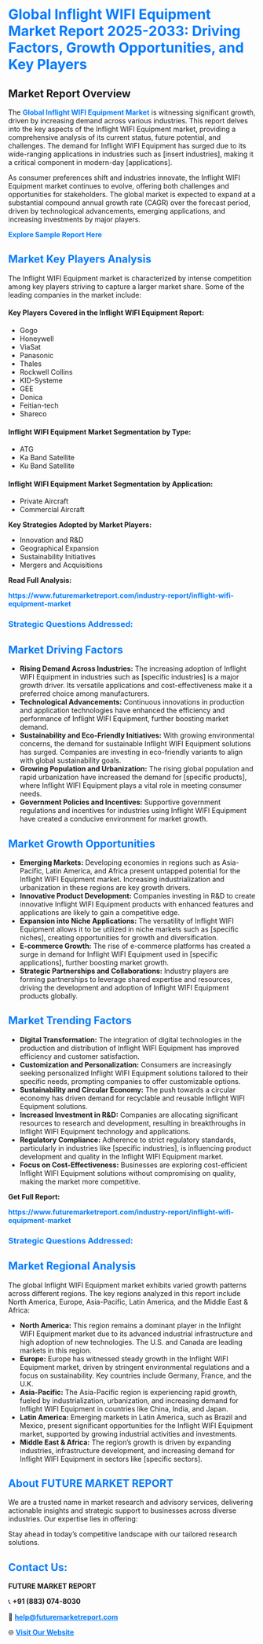 <h1 style="color: #007BFF;">Global Inflight WIFI Equipment Market Report 2025-2033: Driving Factors, Growth Opportunities, and Key Players</h1>

<section id="overview">
<h2>Market Report Overview</h2>
<p>The <a href="https://www.futuremarketreport.com/industry-report/inflight-wifi-equipment-market" style="color: #007BFF; text-decoration: none;"><strong>Global Inflight WIFI Equipment Market</strong></a> is witnessing significant growth, driven by increasing demand across various industries. This report delves into the key aspects of the Inflight WIFI Equipment market, providing a comprehensive analysis of its current status, future potential, and challenges. The demand for Inflight WIFI Equipment has surged due to its wide-ranging applications in industries such as [insert industries], making it a critical component in modern-day [applications].</p>
<p>As consumer preferences shift and industries innovate, the Inflight WIFI Equipment market continues to evolve, offering both challenges and opportunities for stakeholders. The global market is expected to expand at a substantial compound annual growth rate (CAGR) over the forecast period, driven by technological advancements, emerging applications, and increasing investments by major players.</p>
</section>

<section id="overview">
<p><a href="https://www.futuremarketreport.com/request-sample/reportId=98332" style="color: #007BFF; text-decoration: none;"><strong>Explore Sample Report Here</strong></a></p>
</section>

<section id="key-players">
<h2 style="color: #007BFF;">Market Key Players Analysis</h2>
<p>The Inflight WIFI Equipment market is characterized by intense competition among key players striving to capture a larger market share. Some of the leading companies in the market include:</p>
<h4>Key Players Covered in the Inflight WIFI Equipment Report:</h4>
<ul><li>Gogo</li><li>Honeywell</li><li>ViaSat</li><li>Panasonic</li><li>Thales</li><li>Rockwell Collins</li><li>KID-Systeme</li><li>GEE</li><li>Donica</li><li>Feitian-tech</li><li>Shareco</li></ul>
<h4>Inflight WIFI Equipment Market Segmentation by Type:</h4>
<ul><li>ATG</li><li>Ka Band Satellite</li><li>Ku Band Satellite</li></ul>

<h4>Inflight WIFI Equipment Market Segmentation by Application:</h4>
<ul><li>Private Aircraft</li><li>Commercial Aircraft</li></ul>
<p><strong>Key Strategies Adopted by Market Players:</strong></p>
<ul>
<li>Innovation and R&D</li>
<li>Geographical Expansion</li>
<li>Sustainability Initiatives</li>
<li>Mergers and Acquisitions</li>
</ul>
</section>

<section>
<p><strong>Read Full Analysis: </strong></p><a href="https://www.futuremarketreport.com/industry-report/inflight-wifi-equipment-market" style="color: #007BFF; text-decoration: none;"><strong>https://www.futuremarketreport.com/industry-report/inflight-wifi-equipment-market</strong></a>
<h3 style="color: #007BFF;">Strategic Questions Addressed:</h3>
</section>

<section id="driving-factors">
<h2 style="color: #007BFF;">Market Driving Factors</h2>
<ul>
<li><strong>Rising Demand Across Industries:</strong> The increasing adoption of Inflight WIFI Equipment in industries such as [specific industries] is a major growth driver. Its versatile applications and cost-effectiveness make it a preferred choice among manufacturers.</li>
<li><strong>Technological Advancements:</strong> Continuous innovations in production and application technologies have enhanced the efficiency and performance of Inflight WIFI Equipment, further boosting market demand.</li>
<li><strong>Sustainability and Eco-Friendly Initiatives:</strong> With growing environmental concerns, the demand for sustainable Inflight WIFI Equipment solutions has surged. Companies are investing in eco-friendly variants to align with global sustainability goals.</li>
<li><strong>Growing Population and Urbanization:</strong> The rising global population and rapid urbanization have increased the demand for [specific products], where Inflight WIFI Equipment plays a vital role in meeting consumer needs.</li>
<li><strong>Government Policies and Incentives:</strong> Supportive government regulations and incentives for industries using Inflight WIFI Equipment have created a conducive environment for market growth.</li>
</ul>
</section>

<section id="growth-opportunities">
<h2 style="color: #007BFF;">Market Growth Opportunities</h2>
<ul>
<li><strong>Emerging Markets:</strong> Developing economies in regions such as Asia-Pacific, Latin America, and Africa present untapped potential for the Inflight WIFI Equipment market. Increasing industrialization and urbanization in these regions are key growth drivers.</li>
<li><strong>Innovative Product Development:</strong> Companies investing in R&D to create innovative Inflight WIFI Equipment products with enhanced features and applications are likely to gain a competitive edge.</li>
<li><strong>Expansion into Niche Applications:</strong> The versatility of Inflight WIFI Equipment allows it to be utilized in niche markets such as [specific niches], creating opportunities for growth and diversification.</li>
<li><strong>E-commerce Growth:</strong> The rise of e-commerce platforms has created a surge in demand for Inflight WIFI Equipment used in [specific applications], further boosting market growth.</li>
<li><strong>Strategic Partnerships and Collaborations:</strong> Industry players are forming partnerships to leverage shared expertise and resources, driving the development and adoption of Inflight WIFI Equipment products globally.</li>
</ul>
</section>

<section id="trending-factors">
<h2 style="color: #007BFF;">Market Trending Factors</h2>
<ul>
<li><strong>Digital Transformation:</strong> The integration of digital technologies in the production and distribution of Inflight WIFI Equipment has improved efficiency and customer satisfaction.</li>
<li><strong>Customization and Personalization:</strong> Consumers are increasingly seeking personalized Inflight WIFI Equipment solutions tailored to their specific needs, prompting companies to offer customizable options.</li>
<li><strong>Sustainability and Circular Economy:</strong> The push towards a circular economy has driven demand for recyclable and reusable Inflight WIFI Equipment solutions.</li>
<li><strong>Increased Investment in R&D:</strong> Companies are allocating significant resources to research and development, resulting in breakthroughs in Inflight WIFI Equipment technology and applications.</li>
<li><strong>Regulatory Compliance:</strong> Adherence to strict regulatory standards, particularly in industries like [specific industries], is influencing product development and quality in the Inflight WIFI Equipment market.</li>
<li><strong>Focus on Cost-Effectiveness:</strong> Businesses are exploring cost-efficient Inflight WIFI Equipment solutions without compromising on quality, making the market more competitive.</li>
</ul>
</section>

<section>
<p><strong>Get Full Report: </strong></p><a href="https://www.futuremarketreport.com/industry-report/inflight-wifi-equipment-market" style="color: #007BFF; text-decoration: none;"><strong>https://www.futuremarketreport.com/industry-report/inflight-wifi-equipment-market</strong></a>
<h3 style="color: #007BFF;">Strategic Questions Addressed:</h3>
</section>


<section id="regional-analysis">
<h2 style="color: #007BFF;">Market Regional Analysis</h2>
<p>The global Inflight WIFI Equipment market exhibits varied growth patterns across different regions. The key regions analyzed in this report include North America, Europe, Asia-Pacific, Latin America, and the Middle East & Africa:</p>
<ul>
<li><strong>North America:</strong> This region remains a dominant player in the Inflight WIFI Equipment market due to its advanced industrial infrastructure and high adoption of new technologies. The U.S. and Canada are leading markets in this region.</li>
<li><strong>Europe:</strong> Europe has witnessed steady growth in the Inflight WIFI Equipment market, driven by stringent environmental regulations and a focus on sustainability. Key countries include Germany, France, and the U.K.</li>
<li><strong>Asia-Pacific:</strong> The Asia-Pacific region is experiencing rapid growth, fueled by industrialization, urbanization, and increasing demand for Inflight WIFI Equipment in countries like China, India, and Japan.</li>
<li><strong>Latin America:</strong> Emerging markets in Latin America, such as Brazil and Mexico, present significant opportunities for the Inflight WIFI Equipment market, supported by growing industrial activities and investments.</li>
<li><strong>Middle East & Africa:</strong> The region’s growth is driven by expanding industries, infrastructure development, and increasing demand for Inflight WIFI Equipment in sectors like [specific sectors].</li>
</ul>
</section>

<footer>
<h2 style="color: #007BFF;">About FUTURE MARKET REPORT</h2>
<p>We are a trusted name in market research and advisory services, delivering actionable insights and strategic support to businesses across diverse industries. Our expertise lies in offering:</p>

<p>Stay ahead in today’s competitive landscape with our tailored research solutions.</p>

<h2 style="color: #007BFF;">Contact Us:</h2>
<p><strong>FUTURE MARKET REPORT</strong></p>
<p>📞 <strong>+91 (883) 074-8030</strong></p>
<p>📧 <strong><a href="mailto:help@futuremarketreport.com" style="color: #007BFF;">help@futuremarketreport.com</a></strong></p>
<p>🌐 <strong><a href="https://www.futuremarketreport.com/" style="color: #007BFF;">Visit Our Website</a></strong></p>
</footer>
